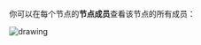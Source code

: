 你可以在每个节点的**节点成员**查看该节点的所有成员：

<img src="~@imagesEnUs/guides/org/Xnip2021-02-27_14-25-38.png" alt="drawing"/>
